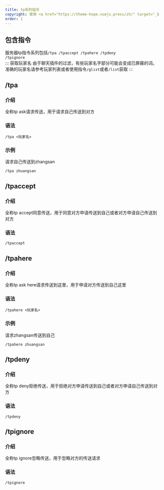 ```yaml
---
title: tp系列指令
copyright: 使用 <a href="https://theme-hope.vuejs.press/zh/" target="_blank">VuePress Theme Hope</a> 主题 | Copyleft© 2023 Craft233  <a href="https://icp.gov.moe/?keyword=20232336" target="_blank">萌ICP备20232336号</a>
order: 1
---
```

## 包含指令
服务器tp指令系列包括<code>/tpa /tpaccept /tpahere /tpdeny /tpignore</code>  
::: 获取玩家名
由于聊天插件的过滤，有些玩家名字部分可能会变成已屏蔽的词。准确的玩家名请参考玩家列表或者使用指令<code>/glist</code>或者<code>/list</code>获取
:::


## /tpa
### 介绍
全称tp ask请求传送，用于请求自己传送到对方  
### 语法
```
/tpa <玩家名>
```
### 示例
请求自己传送到zhangsan
```
/tpa zhuangsan
```


## /tpaccept
### 介绍
全称tp accept同意传送，用于同意对方申请传送到自己或者对方申请自己传送到对方
### 语法
```
/tpaccept
```



## /tpahere
### 介绍
全称tp ask here请求传送到这里，用于申请对方传送到自己这里
### 语法
```
/tpahere <玩家名>
```
### 示例
请求zhangsan传送到自己
```
/tpahere zhuangsan
```



## /tpdeny
### 介绍
全称tp deny拒绝传送，用于拒绝对方申请传送到自己或者对方申请自己传送到对方
### 语法
```
/tpdeny
```

## /tpignore
### 介绍
全称tp ignore忽略传送，用于忽略对方的传送请求
### 语法
```
/tpignore
```
